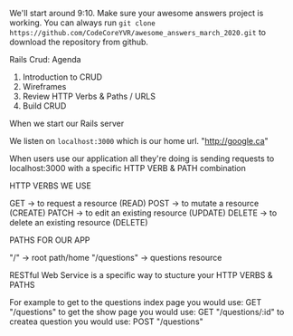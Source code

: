 We'll start around 9:10.
Make sure your awesome answers project is working.
You can always run `git clone https://github.com/CodeCoreYVR/awesome_answers_march_2020.git` to download the repository from github.

Rails Crud: Agenda
1) Introduction to CRUD
2) Wireframes
3) Review HTTP Verbs & Paths / URLS
4) Build CRUD

When we start our Rails server

We listen on `localhost:3000` which is our home url. "http://google.ca"

When users use our application all they're doing is sending requests to localhost:3000 with a specific HTTP VERB & PATH combination

HTTP VERBS WE USE

GET -> to request a resource (READ)
POST -> to mutate a resource (CREATE)
PATCH -> to edit an existing resource (UPDATE)
DELETE -> to delete an existing resource (DELETE)

PATHS FOR OUR APP

"/" -> root path/home
"/questions" -> questions resource

RESTful Web Service is a specific way to stucture your HTTP VERBS & PATHS

For example to get to the questions index page you would use: GET "/questions"
to get the show page you would use: GET "/questions/:id"
to createa question you would use: POST "/questions"
